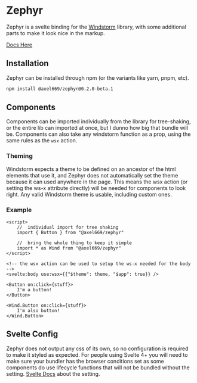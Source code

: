 # Zephyr
Zephyr is a svelte binding for the [Windstorm](https://windstorm.axel669.net)
library, with some additional parts to make it look nice in the markup.

[Docs Here](https://zephyr.axel669.net)

## Installation
Zephyr can be installed through npm (or the variants like yarn, pnpm, etc).

```bash
npm install @axel669/zephyr@0.2.0-beta.1
```

## Components
Components can be imported individually from the library for tree-shaking, or
the entire lib can imported at once, but I dunno how big that bundle will be.
Components can also take any windstorm function as a prop, using the same rules
as the `wsx` action.

### Theming
Windstorm expects a theme to be defined on an ancestor of the html elements
that use it, and Zephyr does not automatically set the theme because it can
used anywhere in the page. This means the wsx action (or setting the ws-x
attribute directly) will be needed for components to look right. Any valid
Windstorm theme is usable, including custom ones.

### Example
```svelte
<script>
    //  individual import for tree shaking
    import { Button } from "@axel669/zephyr"

    //  bring the whole thing to keep it simple
    import * as Wind from "@axel669/zephyr"
</script>

<!-- the wsx action can be used to setup the ws-x needed for the body -->
<svelte:body use:wsx={{"$theme": theme, "$app": true}} />

<Button on:click={stuff}>
    I'm a button!
</Button>

<Wind.Button on:click={stuff}>
    I'm also button!
</Wind.Button>
```

## Svelte Config
Zephyr does not output any css of its own, so no configuration is required to
make it styled as expected. For people using Svelte 4+ you will need to make
sure your bundler has the browser conditions set as some components do use
lifecycle functions that will not be bundled without the setting.
[Svelte Docs](https://svelte.dev/docs/v4-migration-guide#browser-conditions-for-bundlers)
about the setting.
